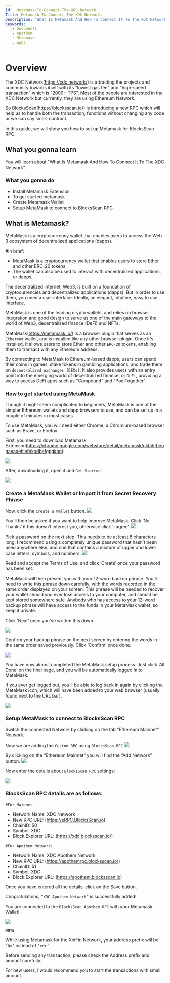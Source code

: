 ```yaml
---
Id:  Metamask-To-Connect-The-XDC-Network.
Title: Metamask To Connect The XDC Network.
Description: "What Is Metamask And How To Connect It To The XDC Network".
Keywords:
   - Documents
   - Apothem
   - Metamask
   - Web3
---
```


#   Overview
The XDC Network(https://xdc.network/) is attracting the projects and community towards itself with its "lowest gas fee" and "high-speed transaction" which is "2000+ TPS". Most of the people are interested in the XDC Network but currently, they are using Ethereum Network.

So BlocksScan(https://blocksscan.io/) is introducing a new RPC which will help us to handle both the transaction, functions without changing any code or we can say smart contract.

In this guide, we will show you how to set up Metamask for BlocksScan RPC.

##  What you gonna learn
You will learn about "What Is Metamask And How To Connect It To The XDC Network".

###  What you gonna do

   - Install Metamask Extension
   - To get started metamask
   - Create Metamask Wallet
   - Setup MetaMask to connect to BlocksScan RPC
   
##  What is Metamask?
    
MetaMask is a cryptocurrency wallet that enables users to access the Web 3 ecosystem of decentralized applications (dapps).    

 #In brief:
 
   - MetaMask is a cryptocurrency wallet that enables users to store Ether and other ERC-20 tokens.
   - The wallet can also be used to interact with decentralized applications, or dapps.

The decentralized internet, Web3, is built on a foundation of cryptocurrencies and decentralized applications (dapps). But in order to use them, you need a user interface. Ideally, an elegant, intuitive, easy to use interface.

MetaMask is one of the leading crypto wallets, and relies on browser integration and good design to serve as one of the main gateways to the world of Web3, decentralized finance (DeFi) and NFTs.

MetaMask(https://metamask.io/) is a browser plugin that serves as an `Ethereum` wallet, and is installed like any other browser plugin. Once it's installed, it allows users to store Ether and other `ERC-20` tokens, enabling them to transact with any Ethereum address.

By connecting to MetaMask to Ethereum-based dapps, users can spend their coins in games, stake tokens in gambling applications, and trade them on `decentralized exchanges (DEXs)`. It also provides users with an entry point into the emerging world of decentralized finance, or `DeFi`, providing a way to access DeFi apps such as "Compound" and "PoolTogether".


###  How to get started using MetaMask

Though it might seem complicated to beginners, MetaMask is one of the simpler Ethereum wallets and dapp browsers to use, and can be set up in a couple of minutes in most cases.

To use MetaMask, you will need either Chrome, a Chromium-based browser such as Brave, or Firefox.

First, you need to download Metamask Extension(https://chrome.google.com/webstore/detail/metamask/nkbihfbeogaeaoehlefnkodbefgpgknn):

<p align="centre">
  <img src="https://user-images.githubusercontent.com/114388943/195862240-9a8d0d04-70e2-4129-abbe-c7c8113d8b8d.png">
</p>

After, downloading it, open it and `Get Started`.

<p align="centre">
  <img src="https://user-images.githubusercontent.com/114388943/195863239-c8e7f07f-d099-4911-a29c-2edd343435bc.png">
</p>

###  Create a MetaMask Wallet or Import it from Secret Recovery Phrase

Now, click the `Create a Wallet` button. <img src="https://user-images.githubusercontent.com/114388943/195863927-9198461e-3db5-4e34-b8e4-66442f7ffe36.png">

You’ll then be asked if you want to help improve MetaMask. Click ‘No Thanks’ if this doesn’t interest you, otherwise click ‘I agree’. <img src="https://user-images.githubusercontent.com/114388943/195864243-ae0dca13-42db-46b1-a5bb-1975f0c6b700.png">

Pick a password on the next step. This needs to be at least 8 characters long. I recommend using a completely unique password that hasn’t been used anywhere else, and one that contains a mixture of upper and lower case letters, symbols, and numbers. <img src="https://user-images.githubusercontent.com/114388943/195864579-7a6d2a90-a54b-4f93-94fe-b63aa7e0b51a.png">

Read and accept the Terms of Use, and click ‘Create’ once your password has been set.

MetaMask will then present you with your 12-word backup phrase. You’ll need to write this phrase down carefully, with the words recorded in the same order displayed on your screen. This phrase will be needed to recover your wallet should you ever lose access to your computer, and should be kept stored somewhere safe. Anybody who has access to your 12-word backup phrase will have access to the funds in your MetaMask wallet, so keep it private.

Click ‘Next’ once you’ve written this down.

<p align="centre">
  <img src="https://user-images.githubusercontent.com/114388943/195865020-61478b71-c2e8-4e35-b9f0-f0fb52e1456d.png">
</p>

Confirm your backup phrase on the next screen by entering the words in the same order saved previously. Click ‘Confirm’ once done.

<p align="centre">
  <img src="https://user-images.githubusercontent.com/114388943/195865496-f9ff0bf7-ae59-4c5b-a6dd-06d87a2afa2c.png">
</p>

You have now almost completed the MetaMask setup process. Just click ‘All Done’ on the final page, and you will be automatically logged in to MetaMask.

If you ever get logged out, you’ll be able to log back in again by clicking the MetaMask icon, which will have been added to your web browser (usually found next to the URL bar).

<p align="centre">
  <img src="https://user-images.githubusercontent.com/114388943/195866332-98fa484e-39e2-4c3b-8d09-cc11c64072d9.png">
</p>

###  Setup MetaMask to connect to BlocksScan RPC

Switch the connected Network by clicking on the tab “Ethereum Mainnet” Network.

Now we are adding the `Custom RPC` using `BlocksScan RPC` <img src="https://user-images.githubusercontent.com/114388943/195867214-71ed6871-86f5-45b6-b69a-31164261a3dd.png">

By clicking on the “Ethereum Mainnet” you will find the “Add Network” button. <img src="https://user-images.githubusercontent.com/114388943/195867422-2249e063-13ed-4563-a853-327ce10bc985.png">

Now enter the details about `BlocksScan RPC` settings:

<p align="centre">
  <img src="https://user-images.githubusercontent.com/114388943/195867721-5a0973d3-fa15-4f9b-8751-03c52ae253d7.png">
</p>

###  BlocksScan RPC details are as follows:
 
 
  `#For Mainnet`:

  - Network Name: XDC Network
  - New RPC URL: (https://eRPC.BlocksScan.io)
  - ChainID: 50
  - Symbol: XDC
  - Block Explorer URL: (https://xdc.blocksscan.io/)

 `#For Apothem Network`:

  - Network Name: XDC Apothem Network
  - New RPC URL: (https://apothemrpc.blocksscan.io/)
  - ChainID: 51
  - Symbol: XDC
  - Block Explorer URL: (https://apothem.blocksscan.io)

Once you have entered all the details, click on the Save button.

Congratulations, `“XDC Apothem Network”` is successfully added!

You are connected to the `BlocksScan Apothem RPC` with your Metamask Wallet!

<p align="centre">
  <img src="https://user-images.githubusercontent.com/114388943/195869289-be5f429a-2737-479b-a7f2-783714bb3c68.png">
</p>


**`NOTE`**

While using Metamask for the XinFin Network, your address prefix will be `‘0x’` instead of `‘xdc’`.

Before sending any transaction, please check the Address prefix and amount carefully.

For new users, I would recommend you to start the transactions with small amount.


























